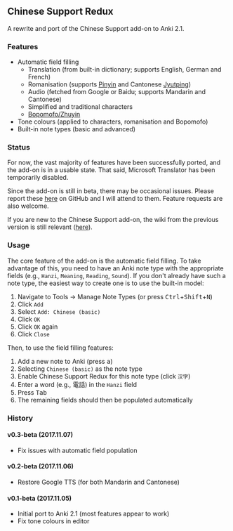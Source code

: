 ## Chinese Support Redux

A rewrite and port of the Chinese Support add-on to Anki 2.1.

### Features

* Automatic field filling
  * Translation (from built-in dictionary; supports English, German and French)
  * Romanisation (supports [Pinyin](https://en.wikipedia.org/wiki/Pinyin) and Cantonese [Jyutping](https://en.wikipedia.org/wiki/Jyutping))
  * Audio (fetched from Google or Baidu; supports Mandarin and Cantonese)
  * Simplified and traditional characters
  * [Bopomofo/Zhuyin](https://en.wikipedia.org/wiki/Bopomofo)
* Tone colours (applied to characters, romanisation and Bopomofo)
* Built-in note types (basic and advanced)

### Status

For now, the vast majority of features have been successfully ported, and the add-on is in a usable state. That said, Microsoft Translator has been temporarily disabled.

Since the add-on is still in beta, there may be occasional issues. Please report these [here](https://github.com/luoliyan/chinese-support-redux/issues) on GitHub and I will attend to them. Feature requests are also welcome.

If you are new to the Chinese Support add-on, the wiki from the previous version is still relevant ([here](https://github.com/ttempe/chinese-support-addon/wiki)).

### Usage

The core feature of the add-on is the automatic field filling. To take advantage of this, you need to have an Anki note type with the appropriate fields (e.g., `Hanzi`, `Meaning`, `Reading`, `Sound`). If you don't already have such a note type, the easiest way to create one is to use the built-in model:
1. Navigate to Tools → Manage Note Types (or press <kbd>Ctrl</kbd>+<kbd>Shift</kbd>+<kbd>N</kbd>)
2. Click `Add`
3. Select `Add: Chinese (basic)`
4. Click `OK`
5. Click `OK` again
6. Click `Close`

Then, to use the field filling features:
1. Add a new note to Anki (press <kbd>a</kbd>)
2. Selecting `Chinese (basic)` as the note type
3. Enable Chinese Support Redux for this note type (click `汉字`)
4. Enter a word (e.g., 電話) in the `Hanzi` field
5. Press <kbd>Tab</kbd>
6. The remaining fields should then be populated automatically

### History

#### v0.3-beta (2017.11.07)
* Fix issues with automatic field population

#### v0.2-beta (2017.11.06)
* Restore Google TTS (for both Mandarin and Cantonese)

#### v0.1-beta (2017.11.05)
* Initial port to Anki 2.1 (most features appear to work)
* Fix tone colours in editor
